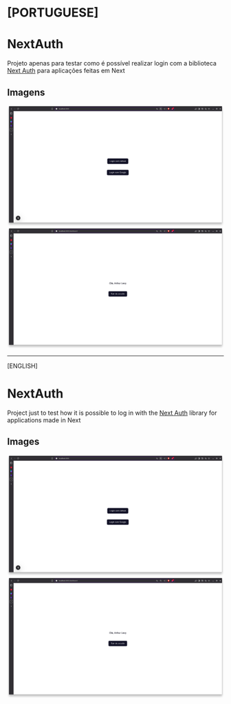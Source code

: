 # [PORTUGUESE]
# NextAuth

Projeto apenas para testar como é possível realizar login com a biblioteca [Next Auth](https://next-auth.js.org/) para aplicações feitas em Next

## Imagens
![Imagem da tela de login](./public/image1)
![Imagem da tela de dashboard](./public/image2)

---
[ENGLISH]
# NextAuth

Project just to test how it is possible to log in with the [Next Auth](https://next-auth.js.org/) library for applications made in Next

## Images
![Login screen image](./public/image1)
![Image of the panel screen](./public/image2)